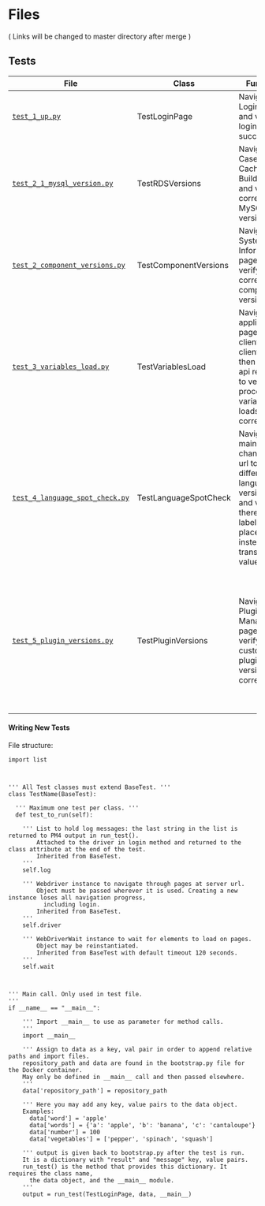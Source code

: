 # Files 

( Links will be changed to master directory after merge )

## Tests

File | Class | Function | Success | Failure
--- | --- | --- | --- | ---
[`test_1_up.py`](https://github.com/ProcessMaker/ellucian-shared-tests/blob/kelly/tests/test_1_up.py "test_1_up.py") | TestLoginPage | Navigate to Login Page and verify login succeeds | `Main page loaded successfully` | `Main page failed to load`
[`test_2_1_mysql_version.py`](https://github.com/ProcessMaker/ellucian-shared-tests/blob/kelly/tests/test_2_1_mysql_version.py "test_2_1_mysql_version.py") | TestRDSVersions | Navigate to Case List Cache Builder page and verify correct MySQL version | `Correct MySQL version` | `Wrong MySQL version`
[`test_2_component_versions.py`](https://github.com/ProcessMaker/ellucian-shared-tests/blob/kelly/tests/test_2_component_versions.py "test_2_component_versions.py") | TestComponentVersions | Navigate to System Information page and verify correct component versions | `Correct [component]` | `Wrong [component]`
[`test_3_variables_load.py`](https://github.com/ProcessMaker/ellucian-shared-tests/blob/kelly/tests/test_3_variables_load.py "test_3_variables_load.py") | TestVariablesLoad | Navigate to applications page to get client id and client secret, then make api requests to verify process variables list loads correctly | `Variable list loaded` | `JSON Decode Error. First 20 chars of response: [first 20 chars of response]`
[`test_4_language_spot_check.py`](https://github.com/ProcessMaker/ellucian-shared-tests/blob/kelly/tests/test_4_language_spot_check.py "test_4_language_spot_check.py") | TestLanguageSpotCheck | Navigate to main page, change the url to different language versions, and verify there are no label placeholders instead of translated values | `Labels not found` | `Labels found`
[`test_5_plugin_versions.py`](https://github.com/ProcessMaker/ellucian-shared-tests/blob/kelly/tests/test_5_plugin_versions.py "test_5_plugin_versions.py") | TestPluginVersions | Navigate to Plugins Manager page and verify custom plugin versions are correct | <ul><li>`Correct [plugin] version, Enabled`</li><li>`All plugins found`</li></ul> | <ul><li>`Wrong [plugin] version, Enabled`</li><li>`Correct [plugin] version, Disabled`</li><li>`Wrong [plugin] version, Disabled`</li><li>`Not found: [plugins]`</li></ul>


#### Writing New Tests

File structure:

```
import list



''' All Test classes must extend BaseTest. '''
class TestName(BaseTest):
  
  ''' Maximum one test per class. '''
  def test_to_run(self):
  
    ''' List to hold log messages: the last string in the list is returned to PM4 output in run_test().
        Attached to the driver in login method and returned to the class attribute at the end of the test.
        Inherited from BaseTest.
    '''
    self.log
    
    ''' Webdriver instance to navigate through pages at server url.
        Object must be passed wherever it is used. Creating a new instance loses all navigation progress,
          including login.
        Inherited from BaseTest.
    '''
    self.driver
    
    ''' WebDriverWait instance to wait for elements to load on pages.
        Object may be reinstantiated.
        Inherited from BaseTest with default timeout 120 seconds.
    '''
    self.wait
    
    

''' Main call. Only used in test file.
'''
if __name__ == "__main__":

    ''' Import __main__ to use as parameter for method calls.
    '''
    import __main__
    
    ''' Assign to data as a key, val pair in order to append relative paths and import files.
    repository_path and data are found in the bootstrap.py file for the Docker container.
    May only be defined in __main__ call and then passed elsewhere.
    '''
    data['repository_path'] = repository_path
    
    ''' Here you may add any key, value pairs to the data object. 
    Examples:
      data['word'] = 'apple'
      data['words'] = {'a': 'apple', 'b': 'banana', 'c': 'cantaloupe'}
      data['number'] = 100
      data['vegetables'] = ['pepper', 'spinach', 'squash']
    
    ''' output is given back to bootstrap.py after the test is run.
    It is a dictionary with "result" and "message" key, value pairs.
    run_test() is the method that provides this dictionary. It requires the class name,
      the data object, and the __main__ module.
    '''
    output = run_test(TestLoginPage, data, __main__)
```
